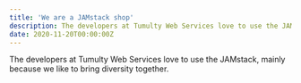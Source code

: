 ```yaml
---
title: 'We are a JAMstack shop'
description: The developers at Tumulty Web Services love to use the JAMstack.
date: 2020-11-20T00:00:00Z
---
```


The developers at Tumulty Web Services love to use the JAMstack, mainly because we like to bring diversity together.

